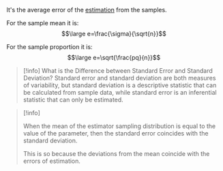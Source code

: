 It's the average error of the [estimation](Estimation.md) from the samples.

For the sample mean it is:
$$\large e=\frac{\sigma}{\sqrt{n}}$$

For the sample proportion it is:
$$\large e=\sqrt{\frac{pq}{n}}$$


> [!info] What is the Difference between Standard Error and Standard Deviation?
> Standard error and standard deviation are both measures of variability, but standard deviation is a descriptive statistic that can be calculated from sample data, while standard error is an inferential statistic that can only be estimated.

> [!info]
> 
> When the mean of the estimator sampling distribution is equal to the value of the parameter, then the standard error coincides with the standard deviation.
> 
> This is so because the deviations from the mean coincide with the errors of estimation.
> 

